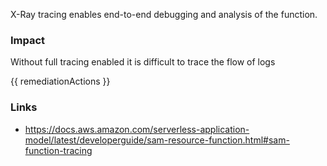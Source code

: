 
X-Ray tracing enables end-to-end debugging and analysis of the function.

### Impact
Without full tracing enabled it is difficult to trace the flow of logs

<!-- DO NOT CHANGE -->
{{ remediationActions }}

### Links
- https://docs.aws.amazon.com/serverless-application-model/latest/developerguide/sam-resource-function.html#sam-function-tracing


